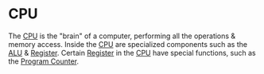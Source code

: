 # CPU
The [CPU](CPU.md) is the "brain" of a computer, performing all the operations & memory access. Inside the [CPU](CPU.md) are specialized components such as the [ALU](ALU.md) & [Register](Register.md). Certain [Register](Register.md) in the [CPU](CPU.md) have special functions, such as the [Program Counter](Program%20Counter.md).